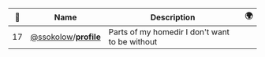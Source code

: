 |:star2: | Name | Description | 🌍|
|---|---|---|---|
|17|[@ssokolow](https://github.com/ssokolow)/[**profile**](https://github.com/ssokolow/profile)|Parts of my homedir I don't want to be without||

